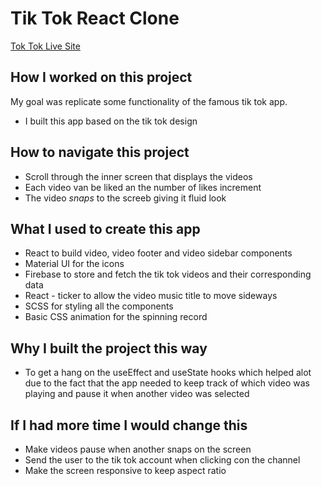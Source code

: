# Tik Tok React Clone

[Tok Tok Live Site](https://tiktok-clone-hectorg2211.netlify.app/)

## How I worked on this project

My goal was replicate some functionality of the famous tik tok app.

- I built this app based on the tik tok design

## How to navigate this project

- Scroll through the inner screen that displays the videos
- Each video van be liked an the number of likes increment
- The video _snaps_ to the screeb giving it fluid look

## What I used to create this app

- React to build video, video footer and video sidebar components
- Material UI for the icons
- Firebase to store and fetch the tik tok videos and their corresponding data
- React - ticker to allow the video music title to move sideways
- SCSS for styling all the components
- Basic CSS animation for the spinning record

## Why I built the project this way

- To get a hang on the useEffect and useState hooks which helped alot
  due to the fact that the app needed to keep track of which video was playing
  and pause it when another video was selected

## If I had more time I would change this

- Make videos pause when another snaps on the screen
- Send the user to the tik tok account when clicking con the channel
- Make the screen responsive to keep aspect ratio
